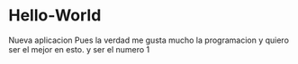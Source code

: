 # Hello-World
Nueva aplicacion
Pues la verdad me gusta mucho la programacion y quiero ser el mejor en esto.
y ser el numero 1
